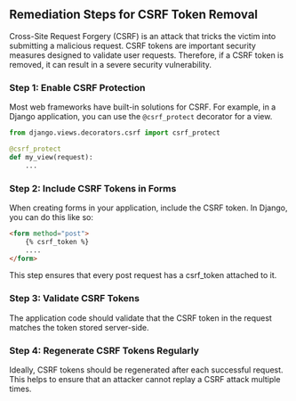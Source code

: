 

## Remediation Steps for CSRF Token Removal

Cross-Site Request Forgery (CSRF) is an attack that tricks the victim into submitting a malicious request. CSRF tokens are important security measures designed to validate user requests. Therefore, if a CSRF token is removed, it can result in a severe security vulnerability. 

### Step 1: Enable CSRF Protection

Most web frameworks have built-in solutions for CSRF. For example, in a Django application, you can use the `@csrf_protect` decorator for a view.

```python
from django.views.decorators.csrf import csrf_protect

@csrf_protect
def my_view(request):
    ...
```

### Step 2: Include CSRF Tokens in Forms

When creating forms in your application, include the CSRF token. In Django, you can do this like so:

```html
<form method="post">
    {% csrf_token %}
    ....
</form>
```
This step ensures that every post request has a csrf_token attached to it.

### Step 3: Validate CSRF Tokens

The application code should validate that the CSRF token in the request matches the token stored server-side.

### Step 4: Regenerate CSRF Tokens Regularly

Ideally, CSRF tokens should be regenerated after each successful request. This helps to ensure that an attacker cannot replay a CSRF attack multiple times.